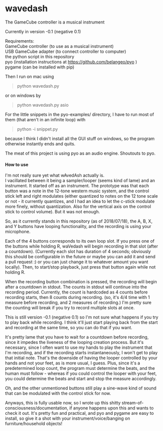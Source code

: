 # wavedash
The GameCube controller is a musical instrument

Currently in version -0.1 (negative 0.1)

Requirements:  
GameCube controller (to use as a musical instrument)  
USB GameCube adapter (to connect controller to computer)  
the python script in this repository  
pyo (installation instructions at https://github.com/belangeo/pyo )  
pygame (can be installed with pip)

Then I run on mac using

>python wavedash.py

or on windows by

>python wavedash.py asio



For the little snippets in the pyo-examples/ directory, I have to run most of them (that aren't in an infinite loop) with 

> python -i snippet.py

because I think I didn't install all the GUI stuff on windows, so the program otherwise instantly ends and quits.



The meat of this project is using pyo as an audio engine.  Shoutouts to pyo.



#### How to use

I'm not really sure yet what wAvedAsh actually is.  
I vacillated between it being a sampler/looper (seems kind of lame) and an instrument.  It started off as an instrument.  The prototype was that each button was a note in the 12-tone western music system, and the control stick left and right modulates (either quantized to notes on the 12 tone scale or not - it currently quantizes, and I had an idea to let the c-stick modulate more finely, without quantization.  Also for the vertical axis on the control stick to control volume).  But it was not enough.

So, as it currently stands in this repository (as of 2018/07/18), the A, B, X, and Y buttons have looping functionality, and the recording is using your microphone.

Each of the 4 buttons corresponds to its own loop slot.  If you press one of the buttons while holding R, waVedash will begin recording in that slot (after a countdown).  (Currently each slot has duration of 4 seconds; obviously this should be configurable in the future or maybe you can add it and send a pull request :) or you can just change it to whatever amount you want locally).  Then, to start/stop playback, just press that button again while not holding R.  

When the recording button combination is pressed, the recording will begin after a countdown in stdout.  The counts in stdout will continue into the recording period.  Currently, the count is hardcoded as 4 counts before recording starts, then 8 counts during recording. (so, it's 4/4 time with 1 measure before recording, and 2 measures of recording.)  I'm pretty sure the counting will break if you try to record multiple slots at once. 

This is still version -0.1 (negative 0.1) so I'm not sure what happens if you try to play back while recording.  I think it'll just start playing back from the start and recording at the same time, so you can do that if you want.

It's pretty lame that you have to wait for a countdown before recording, since it impedes the liveness of the looping creation process.  But it's necessary, since I often want to use my hands to play the instrument that I'm recording, and if the recording starts instantaneously, I won't get to play that initial note.  That's the downside of having the looper controlled by your hands and not your feet, as is more usual, I guess.  Plus, since it's a predetermined loop count, the program must determine the beats, and the human must follow - whereas if you could control the looper with your feet, you could determine the beats and start and stop the measure accordingly.

Oh, and the other unmentioned buttons still play a sine-wave kind of sound that can be modulated with the control stick for now.

Anyways, this is fully usable now, so I wrote up this shitty stream-of-consciousness/documentation, if anyone happens upon this and wants to check it out.  It's pretty fun and practical, and pyo and pygame are easy to install, so give it a shot with your instrument/voice/banging on furniture/household objects!
